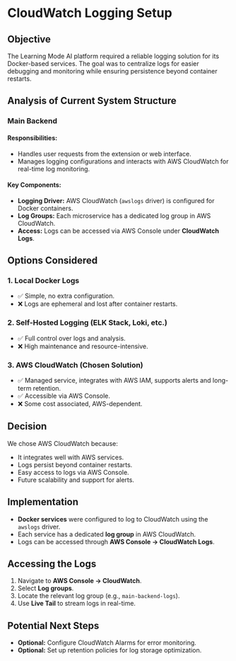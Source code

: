 # CloudWatch Logging Setup

## Objective
The Learning Mode AI platform required a reliable logging solution for its Docker-based services. The goal was to centralize logs for easier debugging and monitoring while ensuring persistence beyond container restarts.

## Analysis of Current System Structure

### **Main Backend**
#### **Responsibilities:**
- Handles user requests from the extension or web interface.
- Manages logging configurations and interacts with AWS CloudWatch for real-time log monitoring.

#### **Key Components:**
- **Logging Driver:** AWS CloudWatch (`awslogs` driver) is configured for Docker containers.
- **Log Groups:** Each microservice has a dedicated log group in AWS CloudWatch.
- **Access:** Logs can be accessed via AWS Console under **CloudWatch Logs**.

## Options Considered
### **1. Local Docker Logs**
- ✅ Simple, no extra configuration.
- ❌ Logs are ephemeral and lost after container restarts.

### **2. Self-Hosted Logging (ELK Stack, Loki, etc.)**
- ✅ Full control over logs and analysis.
- ❌ High maintenance and resource-intensive.

### **3. AWS CloudWatch (Chosen Solution)**
- ✅ Managed service, integrates with AWS IAM, supports alerts and long-term retention.
- ✅ Accessible via AWS Console.
- ❌ Some cost associated, AWS-dependent.

## Decision
We chose AWS CloudWatch because:
- It integrates well with AWS services.
- Logs persist beyond container restarts.
- Easy access to logs via AWS Console.
- Future scalability and support for alerts.

## Implementation
- **Docker services** were configured to log to CloudWatch using the `awslogs` driver.
- Each service has a dedicated **log group** in AWS CloudWatch.
- Logs can be accessed through **AWS Console → CloudWatch Logs**.

## Accessing the Logs
1. Navigate to **AWS Console → CloudWatch**.
2. Select **Log groups**.
3. Locate the relevant log group (e.g., `main-backend-logs`).
4. Use **Live Tail** to stream logs in real-time.

## Potential Next Steps
- **Optional:** Configure CloudWatch Alarms for error monitoring.
- **Optional:** Set up retention policies for log storage optimization.

